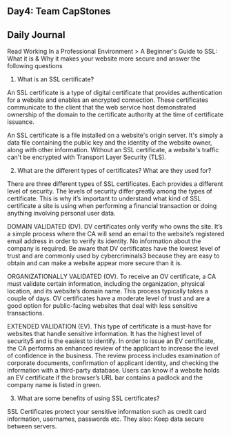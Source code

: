 ## Day4: Team CapStones

## Daily Journal
Read Working In a Professional Environment > A Beginner's Guide to SSL: What it is & Why it makes your website more secure and answer the following questions

1. What is an SSL certificate?

An SSL certificate is a type of digital certificate that provides authentication for a website and enables an encrypted connection. These certificates communicate to the client that the web service host demonstrated ownership of the domain to the certificate authority at the time of certificate issuance.

An SSL certificate is a file installed on a website's origin server. It's simply a data file containing the public key and the identity of the website owner, along with other information. Without an SSL certificate, a website's traffic can't be encrypted with Transport Layer Security (TLS).

2. What are the different types of certificates? What are they used for?

There are three different types of SSL certificates. Each provides a different level of security. The levels of security differ greatly among the types of certificate. This is why it’s important to understand what kind of SSL certificate a site is using when performing a financial transaction or doing anything involving personal user data.

DOMAIN VALIDATED (DV). DV certificates only verify who owns the site. It’s a simple process where the CA will send an email to the website’s registered email address in order to verify its identity. No information about the company is required. Be aware that DV certificates have the lowest level of trust and are commonly used by cybercriminals3 because they are easy to obtain and can make a website appear more secure than it is. 

ORGANIZATIONALLY VALIDATED (OV). To receive an OV certificate, a CA must validate certain information, including the organization, physical location, and its website’s domain name. This process typically takes a couple of days. OV certificates have a moderate level of trust and are a good option for public-facing websites that deal with less sensitive transactions.

EXTENDED VALIDATION (EV). This type of certificate is a must-have for websites that handle sensitive information. It has the highest level of security5 and is the easiest to identify. In order to issue an EV certificate, the CA performs an enhanced review of the applicant to increase the level of confidence in the business. The review process includes examination of corporate documents, confirmation of applicant identity, and checking the information with a third-party database. Users can know if a website holds an EV certificate if the browser’s URL bar contains a padlock and the company name is listed in green.

3. What are some benefits of using SSL certificates?

SSL Certificates protect your sensitive information such as credit card information, usernames, passwords etc. They also: Keep data secure between servers.